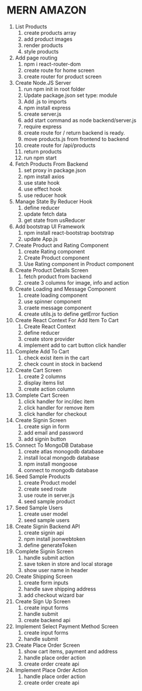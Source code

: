 # MERN AMAZON

1. List Products
   1. create products array
   2. add product images
   3. render products
   4. style products
2. Add page routing
   1. npm i react-router-dom
   2. create route for home screen
   3. create router for product screen
3. Create Node.JS Server
   1. run npm init in root folder
   2. Update package.json set type: module
   3. Add .js to imports
   4. npm install express
   5. create server.js
   6. add start command as node backend/server.js
   7. require express
   8. create route for / return backend is ready.
   9. move products.js from frontend to backend
   10. create route for /api/products
   11. return products
   12. run npm start
4. Fetch Products From Backend
   1. set proxy in package.json
   2. npm install axios
   3. use state hook
   4. use effect hook
   5. use reducer hook
5. Manage State By Reducer Hook
   1. define reducer
   2. update fetch data
   3. get state from usReducer
6. Add bootstrap UI Framework
   1. npm install react-bootstrap bootstrap
   2. update App.js
7. Create Product and Rating Component
   1. create Rating component
   2. Create Product component
   3. Use Rating component in Product component
8. Create Product Details Screen
   1. fetch product from backend
   2. create 3 columns for image, info and action
9. Create Loading and Message Component
   1. create loading component
   2. use spinner component
   3. craete message component
   4. create utils.js to define getError fuction
10. Create React Context For Add Item To Cart
    1. Create React Context
    2. define reducer
    3. create store provider
    4. implement add to cart button click handler
11. Complete Add To Cart
    1. check exist item in the cart
    2. check count in stock in backend
12. Create Cart Screen
    1. create 2 columns
    2. display items list
    3. create action column
13. Complete Cart Screen
    1. click handler for inc/dec item
    2. click handler for remove item
    3. click handler for checkout
14. Create Signin Screen
    1. create sign in form
    2. add email and password
    3. add signin button
15. Connect To MongoDB Database
    1. create atlas monogodb database
    2. install local mongodb database
    3. npm install mongoose
    4. connect to mongodb database
16. Seed Sample Products
    1. create Product model
    2. create seed route
    3. use route in server.js
    4. seed sample product
17. Seed Sample Users
    1. create user model
    2. seed sample users
18. Create Signin Backend API
    1. create signin api
    2. npm install jsonwebtoken
    3. define generateToken
19. Complete Signin Screen
    1. handle submit action
    2. save token in store and local storage
    3. show user name in header
20. Create Shipping Screen
    1. create form inputs
    2. handle save shipping address
    3. add checkout wizard bar
21. Create Sign Up Screen
    1. create input forms
    2. handle submit
    3. create backend api
22. Implement Select Payment Method Screen
    1. create input forms
    2. handle submit
23. Create Place Order Screen
    1. show cart items, payment and address
    2. handle place order action
    3. create order create api
24. Implement Place Order Action
    1. handle place order action
    2. create order create api
